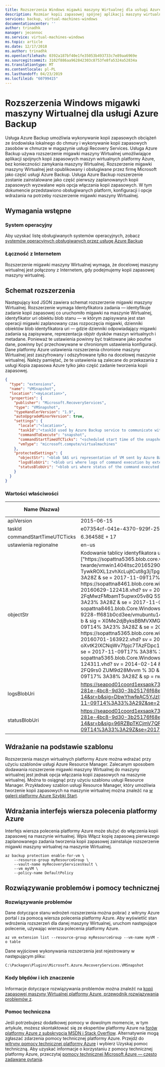 ```yaml
---
title: Rozszerzenia Windows migawki maszyny Wirtualnej dla usługi Azure Backup | Dokumentacja firmy Microsoft
description: Rozmiar kopii zapasowej spójnej aplikacji maszyny wirtualnej z usługi Azure Backup przy użyciu rozszerzenie migawki maszyny Wirtualnej
services: backup, virtual-machines-windows
documentationcenter: ''
author: trinadhk
manager: jeconnoc
ms.service: virtual-machines-windows
ms.topic: article
ms.date: 12/17/2018
ms.author: trinadhk
ms.openlocfilehash: 0392a187bf40e1fe35053b493733c7e89aa6969e
ms.sourcegitcommit: 3102f886aa962842303c8753fe8fa5324a52834a
ms.translationtype: MT
ms.contentlocale: pl-PL
ms.lasthandoff: 04/23/2019
ms.locfileid: "60799415"
---
```

# <a name="vm-snapshot-windows-extension-for-azure-backup"></a>Rozszerzenia Windows migawki maszyny Wirtualnej dla usługi Azure Backup

Usługa Azure Backup umożliwia wykonywanie kopii zapasowych obciążeń ze środowiska lokalnego do chmury i wykonywanie kopii zapasowych zasobów w chmurze w magazynie usługi Recovery Services. Usługa Azure Backup używa rozszerzenie migawki maszyny Wirtualnej umożliwiające aplikacji spójnych kopii zapasowych maszyn wirtualnych platformy Azure, bez konieczności zamykania maszyny Wirtualnej. Rozszerzenie migawki maszyny Wirtualnej jest opublikowany i obsługiwane przez firmę Microsoft jako część usługi Azure Backup. Usługa Azure Backup rozszerzenie zostanie zainstalowane jako część pierwszy zaplanowanych kopii zapasowych wyzwalane wpis opcja włączania kopii zapasowych. W tym dokumencie przedstawiono obsługiwanych platform, konfiguracji i opcje wdrażania na potrzeby rozszerzenie migawki maszyny Wirtualnej.

## <a name="prerequisites"></a>Wymagania wstępne

### <a name="operating-system"></a>System operacyjny
Aby uzyskać listę obsługiwanych systemów operacyjnych, zobacz [systemów operacyjnych obsługiwanych przez usługę Azure Backup](../../backup/backup-azure-arm-vms-prepare.md#before-you-start)

### <a name="internet-connectivity"></a>Łączność z Internetem

Rozszerzenie migawki maszyny Wirtualnej wymaga, że docelowej maszyny wirtualnej jest połączony z Internetem, gdy podejmujemy kopii zapasowej maszyny wirtualnej.

## <a name="extension-schema"></a>Schemat rozszerzenia

Następujący kod JSON zawiera schemat rozszerzenie migawki maszyny Wirtualnej. Rozszerzenie wymaga Identyfikatora zadania — identyfikuje zadanie kopii zapasowej co uruchomiło migawki na maszynie Wirtualnej, identyfikator uri obiektu blob stanu — w którym zapisywana jest stan operacji migawki zaplanowany czas rozpoczęcia migawki, dzienniki obiektów blob identyfikatora uri — gdzie dzienniki odpowiadający migawki zadania są zapisywane, reprezentacja objstr dysków maszyn wirtualnych i metadane.  Ponieważ te ustawienia powinny być traktowane jako poufne dane, powinny być przechowywane w chronionym ustawienia konfiguracji. Dane platformy Azure ustawienia rozszerzenia chronione maszyny Wirtualnej jest zaszyfrowany i odszyfrowane tylko na docelowej maszynie wirtualnej. Należy pamiętać, że te ustawienia są zalecane do przekazania z usługi Kopia zapasowa Azure tylko jako część zadanie tworzenia kopii zapasowej.

```json
{
  "type": "extensions",
  "name": "VMSnapshot",
  "location":"<myLocation>",
  "properties": {
    "publisher": "Microsoft.RecoveryServices",
    "type": "VMSnapshot",
    "typeHandlerVersion": "1.9",
    "autoUpgradeMinorVersion": true,
    "settings": {
      "locale":"<location>",
      "taskId":"<taskId used by Azure Backup service to communicate with extension>",
      "commandToExecute": "snapshot",
      "commandStartTimeUTCTicks": "<scheduled start time of the snapshot task>",
      "vmType": "microsoft.compute/virtualmachines"
    },
    "protectedSettings": {
      "objectStr": "<blob SAS uri representation of VM sent by Azure Backup service to extension>",
      "logsBlobUri": "<blob uri where logs of command execution by extension are written to>",
      "statusBlobUri": "<blob uri where status of the command executed by extension is written>"
    }
  }
}
```

### <a name="property-values"></a>Wartości właściwości

| Name (Nazwa) | Wartość / przykład | Typ danych |
| ---- | ---- | ---- |
| apiVersion | 2015-06-15 | date |
| taskId | e07354cf-041e-4370-929f-25a319ce8933_1 | string |
| commandStartTimeUTCTicks | 6.36458E + 17 | string |
| ustawienia regionalne | en-us | string |
| objectStr | Kodowanie tablicy identyfikatora uri sygnatury dostępu współdzielonego — "blobSASUri": ["https:\/\/sopattna5365.blob.core.windows.net\/wirtualne dyski twarde\/vmwin1404ltsc201652903941.vhd? sv = 2014-02-14 & sr = b & sig = TywkROXL1zvhXcLujtCut8g3jTpgbE6JpSWRLZxAdtA % 3D & st = 2017-11-09T14% 3A23% 3A28Z & se = 2017-11-09T17% 3A38% 3A28Z & sp = rw "," https:\/\/sopattna8461.blob.core.windows.net\/wirtualne dyski twarde\/vmwin1404ltsc-20160629-122418.vhd? sv = 2014-02-14 & sr = b & sig = 2BS % 2FqMwzFMbamT5upwx05v8Q 5S0A6YDWvVwqPAkzWXVy % 3D & st = 2017-11-09T14% 3A23% 3A28Z & se = 2017-11-09T17% 3A38% 3A28Z & sp = rw "," https:\/ \/ sopattna8461.blob.Core.Windows.NET\/bootdiagnostics-vmwintu1-deb58392-ed5e-48be-9228-ff681b0cd3ee\/vmubuntu1404ltsc-20160629-122541.vhd? sv = 2014-02-14 & sr = b & sig = X0Me2djByksBBMVXMGIUrcycvhQSfjYvqKLeRA7nBD4% 3D & st = 2017-11-09T14% 3A23% 3A28Z & se = 2017-11-09T17% 3A38% 3A28Z & sp = rw "," https:\/\/sopattna5365.blob.core.windows.net\/wirtualne dyski twarde\/vmwin1404ltsc-20160701-163922.vhd? sv = 2014-02-14 & sr = b & sig = 2BC % 2BNIAork oXvtK2IXCNqWv7fpjc7TAzFDpc1GoXtT7r % 3D & st = 2017-11-09T14% 3A23% 3A28Z & se = 2017-11-09T17% 3A38% 3A28Z & sp = rw "," https:\/ \/ sopattna5365.blob.Core.Windows.NET\/wirtualne dyski twarde\/vmwin1404ltsc-20170705-124311.vhd? sv = 2014-02-14 & sr = b & sig = 2FfrhJ71TFZh0Ni90m38bBs3zMl % 2FQ9rs0 ZUM9d28Mvvm % 3D & st = 2017-11-09T14% 3A23% 3A28Z & SE = 2017-11-09T17% 3A38% 3A28Z & sp = rw "] | string |
| logsBlobUri | https://seapod01coord1exsapk732.blob.core.windows.net/bcdrextensionlogs-d45d8a1c-281e-4bc8-9d30-3b25176f68ea/sopattna-vmubuntu1404ltsc.v2.Logs.txt?sv=2014-02-14&sr=b&sig=DbwYhwfeAC5YJzISgxoKk%2FEWQq2AO1vS1E0rDW%2FlsBw%3D&st=2017-11-09T14%3A33%3A29Z&se=2017-11-09T17%3A38%3A29Z&sp=rw | string |
| statusBlobUri | https://seapod01coord1exsapk732.blob.core.windows.net/bcdrextensionlogs-d45d8a1c-281e-4bc8-9d30-3b25176f68ea/sopattna-vmubuntu1404ltsc.v2.Status.txt?sv=2014-02-14&sr=b&sig=96RZBpTKCjmV7QFeXm5IduB%2FILktwGbLwbWg6Ih96Ao%3D&st=2017-11-09T14%3A33%3A29Z&se=2017-11-09T17%3A38%3A29Z&sp=rw | string |



## <a name="template-deployment"></a>Wdrażanie na podstawie szablonu

Rozszerzenia maszyn wirtualnych platformy Azure można wdrażać przy użyciu szablonów usługi Azure Resource Manager. Zalecanym sposobem dodawania rozszerzenie migawki maszyny Wirtualnej do maszyny wirtualnej jest jednak opcja włączania kopii zapasowych na maszynie wirtualnej. Można to osiągnąć przy użyciu szablonu usługi Resource Manager.  Przykładowy szablon usługi Resource Manager, który umożliwia tworzenie kopii zapasowych na maszynie wirtualnej można znaleźć na [w galerii platformy Azure Szybki Start](https://azure.microsoft.com/resources/templates/101-recovery-services-backup-vms/).


## <a name="azure-cli-deployment"></a>Wdrażania interfejs wiersza polecenia platformy Azure

Interfejs wiersza polecenia platformy Azure może służyć do włączenia kopii zapasowej na maszynie wirtualnej. Wpis Włącz kopię zapasową pierwszego zaplanowanego zadania tworzenia kopii zapasowej zainstaluje rozszerzenie migawki maszyny wirtualnej na maszynie Wirtualnej.

```azurecli
az backup protection enable-for-vm \
    --resource-group myResourceGroup \
    --vault-name myRecoveryServicesVault \
    --vm myVM \
    --policy-name DefaultPolicy
```

## <a name="troubleshoot-and-support"></a>Rozwiązywanie problemów i pomocy technicznej

### <a name="troubleshoot"></a>Rozwiązywanie problemów

Dane dotyczące stanu wdrożeń rozszerzenia można pobrać z witryny Azure portal i za pomocą wiersza polecenia platformy Azure. Aby wyświetlić stan wdrożenia rozszerzeń dla danej maszyny Wirtualnej, uruchom następujące polecenie, używając wiersza polecenia platformy Azure.

```azurecli
az vm extension list --resource-group myResourceGroup --vm-name myVM -o table
```

Dane wyjściowe wykonywania rozszerzenia jest rejestrowany w następującym pliku:

```
C:\Packages\Plugins\Microsoft.Azure.RecoveryServices.VMSnapshot
```

### <a name="error-codes-and-their-meanings"></a>Kody błędów i ich znaczenie

Informacje dotyczące rozwiązywania problemów można znaleźć na [kopii zapasowej maszyny Wirtualnej platformy Azure, przewodnik rozwiązywania problemów z](../../backup/backup-azure-vms-troubleshoot.md).

### <a name="support"></a>Pomoc techniczna

Jeśli potrzebujesz dodatkowej pomocy w dowolnym momencie, w tym artykule, możesz skontaktować się ze ekspertów platformy Azure na [forów platformy Azure z subskrypcją MSDN i Stack Overflow](https://azure.microsoft.com/support/forums/). Alternatywnie mogą zgłaszać zdarzenia pomocy technicznej platformy Azure. Przejdź do [witryny pomocy technicznej platformy Azure](https://azure.microsoft.com/support/options/) i wybierz Uzyskaj pomoc techniczną. Aby uzyskać informacje o korzystaniu z pomocy technicznej platformy Azure, przeczytaj [pomocy technicznej Microsoft Azure — często zadawane pytania](https://azure.microsoft.com/support/faq/).
